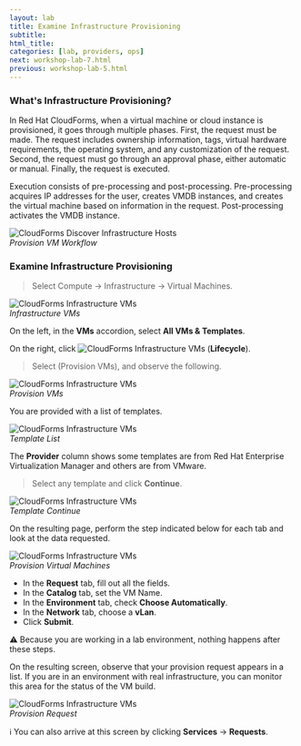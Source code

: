 ```yaml
---
layout: lab
title: Examine Infrastructure Provisioning
subtitle:
html_title:
categories: [lab, providers, ops]
next: workshop-lab-7.html
previous: workshop-lab-5.html
---
```


### What's Infrastructure Provisioning?

In Red Hat CloudForms, when a virtual machine or cloud instance is provisioned, it goes through multiple phases. First, the request must be made. The request includes ownership information, tags, virtual hardware requirements, the operating system, and any customization of the request. Second, the request must go through an approval phase, either automatic or manual. Finally, the request is executed.

Execution consists of pre-processing and post-processing. Pre-processing acquires IP addresses for the user, creates VMDB instances, and creates the virtual machine based on information in the request. Post-processing activates the VMDB instance.

<img alt="CloudForms Discover Infrastructure Hosts" src="{{ site.baseurl }}/www-default/screenshots/cfme-provision-vm-workflow.png"/><br/>
*Provision VM Workflow*

### Examine Infrastructure Provisioning

> Select Compute → Infrastructure → Virtual Machines.

<img alt="CloudForms Infrastructure VMs" src="{{ site.baseurl }}/www-default/screenshots/cfme-nav-compute-infra-vms.png" /><br/>
*Infrastructure VMs*

On the left, in the **VMs** accordion, select **All VMs & Templates**.

On the right, click <img alt="CloudForms Infrastructure VMs" src="{{ site.baseurl }}/www-default/screenshots/cfme-lifecycle-icon.png" /> (**Lifecycle**).

> Select <i class="fa fa-plus-circle fa-lg" aria-hidden="true"></i> (Provision VMs), and observe the following.

<img alt="CloudForms Infrastructure VMs" src="{{ site.baseurl }}/www-default/screenshots/cfme-nav-compute-infra-vms-all-lifecycle.png" /><br/>
*Provision VMs*

You are provided with a list of templates.

<img alt="CloudForms Infrastructure VMs" src="{{ site.baseurl }}/www-default/screenshots/cfme-provision-vm-1.png" /><br/>
*Template List*

The **Provider** column shows some templates are from Red Hat Enterprise Virtualization Manager and others are from VMware.

> Select any template and click **Continue**.

<img alt="CloudForms Infrastructure VMs" src="{{ site.baseurl }}/www-default/screenshots/cfme-provision-vm-2.png" /><br/>
*Template Continue*

On the resulting page, perform the step indicated below for each tab and look at the data requested.

<img alt="CloudForms Infrastructure VMs" src="{{ site.baseurl }}/www-default/screenshots/cfme-provision-vm-3.png" /><br/>
*Provision Virtual Machines*

* In the **Request** tab, fill out all the fields.
* In the **Catalog** tab, set the VM Name.
* In the **Environment** tab, check **Choose Automatically**.
* In the **Network** tab, choose a **vLan**.
* Click **Submit**.

:warning: Because you are working in a lab environment, nothing happens after these steps.

On the resulting screen, observe that your provision request appears in a list. If you are in an environment with real infrastructure, you can monitor this area for the status of the VM build.

<img alt="CloudForms Infrastructure VMs" src="{{ site.baseurl }}/www-default/screenshots/cfme-provision-vm-4.png" /><br/>
*Provision Request*

:information_source: You can also arrive at this screen by clicking **Services** → **Requests**.
